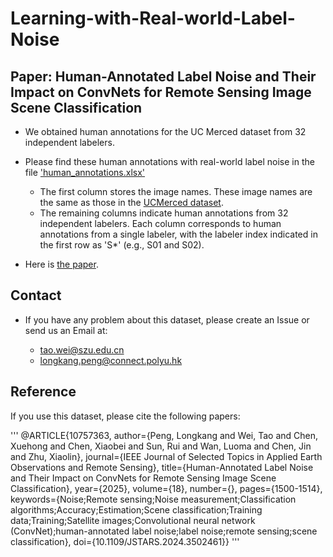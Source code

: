 # Learning-with-Real-world-Label-Noise
## Paper: Human-Annotated Label Noise and Their Impact on ConvNets for Remote Sensing Image Scene Classification

* We obtained human annotations for the UC Merced dataset from 32 independent labelers. 
* Please find these human annotations with real-world label noise in the file ['human_annotations.xlsx'](https://github.com/LK-Peng/Learning-with-Real-world-Label-Noise/blob/main/human_annotations.xlsx)

    * The first column stores the image names. These image names are the same as those in the [UCMerced dataset](http://weegee.vision.ucmerced.edu/datasets/landuse.html).
    * The remaining columns indicate human annotations from 32 independent labelers. Each column corresponds to human annotations from a single labeler, with the labeler index indicated in the first row as 'S*' (e.g., S01 and S02).

* Here is [the paper](https://ieeexplore.ieee.org/document/10757363).

## Contact

* If you have any problem about this dataset, please create an Issue or send us an Email at:

    * tao.wei@szu.edu.cn
    * longkang.peng@connect.polyu.hk

## Reference

If you use this dataset, please cite the following papers:

'''
@ARTICLE{10757363,
  author={Peng, Longkang and Wei, Tao and Chen, Xuehong and Chen, Xiaobei and Sun, Rui and Wan, Luoma and Chen, Jin and Zhu, Xiaolin},
  journal={IEEE Journal of Selected Topics in Applied Earth Observations and Remote Sensing}, 
  title={Human-Annotated Label Noise and Their Impact on ConvNets for Remote Sensing Image Scene Classification}, 
  year={2025},
  volume={18},
  number={},
  pages={1500-1514},
  keywords={Noise;Remote sensing;Noise measurement;Classification algorithms;Accuracy;Estimation;Scene classification;Training data;Training;Satellite images;Convolutional neural network (ConvNet);human-annotated label noise;label noise;remote sensing;scene classification},
  doi={10.1109/JSTARS.2024.3502461}}
'''